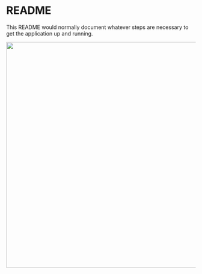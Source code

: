 # README

This README would normally document whatever steps are necessary to get the
application up and running.


<img width="600"  src="https://user-images.githubusercontent.com/6063541/115592199-e5c92880-a30d-11eb-80f8-ba896fd0dd32.png">
